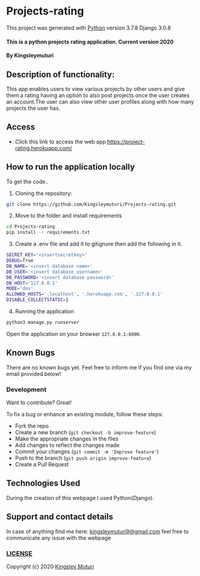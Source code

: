# Projects-rating

This project was generated with [Python](https://github.com/python) version 3.7.8 Django 3.0.8
  
#### This is a python projects rating application. Current version 2020
</table>
</tr>
</td>

#### By **Kingsleymuturi**
  
## Description of functionality:
This app enables users to view various projects by other users and give them a rating having an option to also post projects once the user creates an account.The user can also view other user profiles along with how many projects the user has.
## Access
* Click this link to access the web app https://project-rating.herokuapp.com/

## How to run the application locally
To get the code..

1. Cloning the repository:
  ```bash
  git clone https://github.com/Kingsleymuturi/Projects-rating.git
  ```
2. Move to the folder and install requirements
  ```bash
  cd Projects-rating
  pip install -r requirements.txt
  ```
3. Create a .env file and add it to gitignore then add the following in it.
  ```bash
  SECRET_KEY='<insertsecretkey>'
  DEBUG=True 
  DB_NAME='<insert database name>'
  DB_USER='<insert database username>'
  DB_PASSWORD='<insert database password>'
  DB_HOST='127.0.0.1'
  MODE='dev'
  ALLOWED_HOSTS='.localhost', '.herokuapp.com', '.127.0.0.1'
  DISABLE_COLLECTSTATIC=1
  ```
4. Running the application
  ```bash
  python3 manage.py runserver
  ```
Open the application on your browser `127.0.0.1:8000`.

## Known Bugs
There are no known bugs yet. Feel free to inform me if you find one via my email provided below!
### Development
Want to contribute? Great!

To fix a bug or enhance an existing module, follow these steps:

- Fork the repo
- Create a new branch (`git checkout -b improve-feature`)
- Make the appropriate changes in the files
- Add changes to reflect the changes made
- Commit your changes (`git commit -m 'Improve feature'`)
- Push to the branch (`git push origin improve-feature`)
- Create a Pull Request 

## Technologies Used
During the creation of this webpage I used Python(Django).
## Support and contact details
In case of anything find me here: kingsleymuturi9@gmail.com feel free to communicate any issue with the webpage

### [LICENSE](https://github.com/Kingsleymuturi/Projects-rating/blob/master/LICENSE)
Copyright (c) 2020 [Kingsley Muturi ](https://github.com/Kingsleymuturi)
